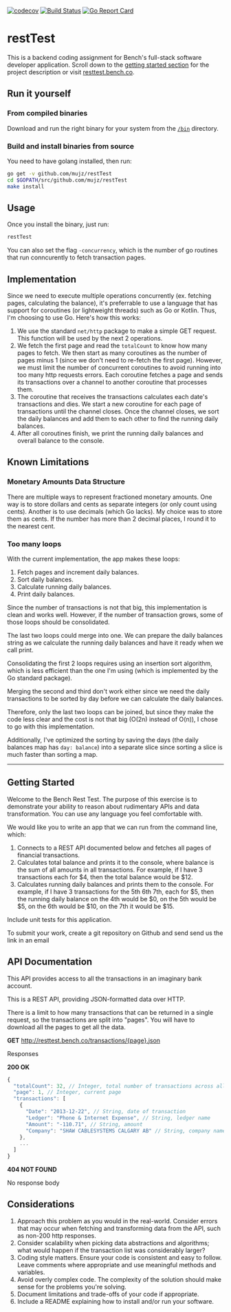 [![codecov](https://codecov.io/gh/mujz/restTest/branch/master/graph/badge.svg)](https://codecov.io/gh/mujz/restTest)
[![Build Status](https://travis-ci.org/mujz/restTest.svg?branch=master)](https://travis-ci.org/mujz/restTest)
[![Go Report Card](https://goreportcard.com/badge/github.com/mujz/restTest)](https://goreportcard.com/report/github.com/mujz/restTest)

# restTest

This is a backend coding assignment for Bench's full-stack software developer application. Scroll down to the [getting started section](#getting-started) for the project description or visit [resttest.bench.co](http://resttest.bench.co/).

## Run it yourself

### From compiled binaries

Download and run the right binary for your system from the [`/bin`](bin/) directory.

### Build and install binaries from source

You need to have golang installed, then run:

```bash
go get -v github.com/mujz/restTest
cd $GOPATH/src/github.com/mujz/restTest
make install
```

## Usage

Once you install the binary, just run:

```bash
restTest
```

You can also set the flag `-concurrency`, which is the number of go routines that run conncurently to fetch transaction pages.

## Implementation

Since we need to execute multiple operations concurrently (ex. fetching pages, calculating the balance), it's preferrable to use a language that has support for coroutines (or lightweight threads) such as Go or Kotlin. Thus, I'm choosing to use Go. Here's how this works:

1. We use the standard `net/http` package to make a simple GET request. This function will be used by the next 2 operations.
1. We fetch the first page and read the `totalCount` to know how many pages to fetch. We then start as many coroutines as the number of pages minus 1 (since we don't need to re-fetch the first page). However, we must limit the number of concurrent coroutines to avoid running into too many http requests errors. Each coroutine fetches a page and sends its transactions over a channel to another coroutine that processes them.
1. The coroutine that receives the transactions calculates each date's transactions and dies. We start a new coroutine for each page of transactions until the channel closes. Once the channel closes, we sort the daily balances and add them to each other to find the running daily balances.
1. After all coroutines finish, we print the running daily balances and overall balance to the console.

## Known Limitations

### Monetary Amounts Data Structure

There are multiple ways to represent fractioned monetary amounts. One way is to store dollars and cents as separate integers (or only count using cents). Another is to use decimals (which Go lacks). My choice was to store them as cents. If the number has more than 2 decimal places, I round it to the nearest cent.

### Too many loops

With the current implementation, the app makes these loops:

1. Fetch pages and increment daily balances.
1. Sort daily balances.
1. Calculate running daily balances.
1. Print daily balances.

Since the number of transactions is not that big, this implementation is clean and works well. However, if the number of transaction grows, some of those loops should be consolidated.

The last two loops could merge into one. We can prepare the daily balances string as we calculate the running daily balances and have it ready when we call print.

Consolidating the first 2 loops requires using an insertion sort algorithm, which is less efficient than the one I'm using (which is implemented by the Go standard package).

Merging the second and third don't work either since we need the daily transactions to be sorted by day before we can calculate the daily balances.

Therefore, only the last two loops can be joined, but since they make the code less clear and the cost is not that big (O(2n) instead of O(n)), I chose to go with this implementation.

Additionally, I've optimized the sorting by saving the days (the daily balances map has `day: balance`) into a separate slice since sorting a slice is much faster than sorting a map.

---

## Getting Started

Welcome to the Bench Rest Test. The purpose of this exercise is to demonstrate your ability to reason about rudimentary APIs and data transformation. You can use any language you feel comfortable with.

We would like you to write an app that we can run from the command line, which:

1. Connects to a REST API documented below and fetches all pages of financial transactions.
1. Calculates total balance and prints it to the console, where balance is the sum of all amounts in all transactions. For example, if I have 3 transactions each for $4, then the total balance would be $12.
1. Calculates running daily balances and prints them to the console. For example, if I have 3 transactions for the 5th 6th 7th, each for $5, then the running daily balance on the 4th would be $0, on the 5th would be $5, on the 6th would be $10, on the 7th it would be $15.

Include unit tests for this application.

To submit your work, create a git repository on Github and send send us the link in an email

## API Documentation

This API provides access to all the transactions in an imaginary bank account.

This is a REST API, providing JSON-formatted data over HTTP.

There is a limit to how many transactions that can be returned in a single request, so the transactions are split into "pages". You will have to download all the pages to get all the data.

**GET** http://resttest.bench.co/transactions/{page}.json

Responses

**200 OK**

```js
{
  "totalCount": 32, // Integer, total number of transactions across all pages
  "page": 1, // Integer, current page
  "transactions": [
    {
      "Date": "2013-12-22", // String, date of transaction
      "Ledger": "Phone & Internet Expense", // String, ledger name
      "Amount": "-110.71", // String, amount
      "Company": "SHAW CABLESYSTEMS CALGARY AB" // String, company name
    },
    ...
  ]
}
```

**404 NOT FOUND**

No response body

## Considerations

1. Approach this problem as you would in the real-world. Consider errors that may occur when fetching and transforming data from the API, such as non-200 http responses.
1. Consider scalability when picking data abstractions and algorithms; what would happen if the transaction list was considerably larger?
1. Coding style matters. Ensure your code is consistent and easy to follow. Leave comments where appropriate and use meaningful methods and variables.
1. Avoid overly complex code. The complexity of the solution should make sense for the problems you're solving.
1. Document limitations and trade-offs of your code if appropriate.
1. Include a README explaining how to install and/or run your software.

